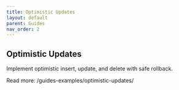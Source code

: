 ```yaml
---
title: Optimistic Updates
layout: default
parent: Guides
nav_order: 2
---
```


## Optimistic Updates

Implement optimistic insert, update, and delete with safe rollback.

Read more: /guides-examples/optimistic-updates/
